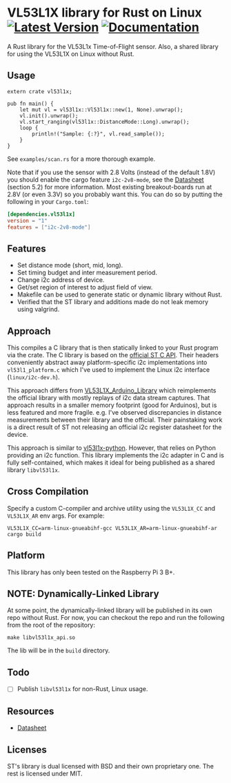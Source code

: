 # VL53L1X library for Rust on Linux [![Latest Version]][crates.io] [![Documentation]][docs.rs]

[Latest Version]: https://img.shields.io/crates/v/vl53l1x.svg
[crates.io]: https://crates.io/crates/vl53l1x
[Documentation]: https://docs.rs/vl53l1x/badge.svg
[docs.rs]: https://docs.rs/vl53l1x

A Rust library for the VL53L1x Time-of-Flight sensor. Also, a shared library
for using the VL53L1X on Linux without Rust.

## Usage

```
extern crate vl53l1x;

pub fn main() {
    let mut vl = vl53l1x::Vl53l1x::new(1, None).unwrap();
    vl.init().unwrap();
    vl.start_ranging(vl53l1x::DistanceMode::Long).unwrap();
    loop {
        println!("Sample: {:?}", vl.read_sample());
    }
}
```

See `examples/scan.rs` for a more thorough example.

Note that if you use the sensor with 2.8 Volts (instead of the default 1.8V) you
should enable the cargo feature `i2c-2v8-mode`, see the
[Datasheet](https://www.st.com/resource/en/datasheet/vl53l1x.pdf) (section 5.2)
for more information. Most existing breakout-boards run at 2.8V (or even 3.3V)
so you probably want this. You can do so by putting the following in your
`Cargo.toml`:
```toml
[dependencies.vl53l1x]
version = "1"
features = ["i2c-2v8-mode"]
```

## Features

* Set distance mode (short, mid, long).
* Set timing budget and inter measurement period.
* Change i2c address of device.
* Get/set region of interest to adjust field of view.
* Makefile can be used to generate static or dynamic library without Rust.
* Verified that the ST library and additions made do not leak memory using valgrind.

## Approach

This compiles a C library that is then statically linked to your Rust program
via the crate. The C library is based on the [official ST C API](
https://www.st.com/content/st_com/en/products/embedded-software/proximity-sensors-software/stsw-img007.html).
Their headers conveniently abstract away platform-specific i2c implementations
into `vl53l1_platform.c` which I've used to implement the Linux i2c interface
(`linux/i2c-dev.h`).

This approach differs from [VL53L1X_Arduino_Library](https://github.com/sparkfun/SparkFun_VL53L1X_Arduino_Library)
which reimplements the official library with mostly replays of i2c data stream
captures. That approach results in a smaller memory footprint (good for
Arduinos), but is less featured and more fragile. e.g. I've observed discrepancies
in distance measurements between their library and the official. Their painstaking
work is a direct result of ST not releasing an official i2c register datasheet
for the device.

This approach is similar to [vl53l1x-python](https://github.com/pimoroni/vl53l1x-python).
However, that relies on Python providing an i2c function. This library
implements the i2c adapter in C and is fully self-contained, which makes it
ideal for being published as a shared library `libvl53l1x`.

## Cross Compilation

Specify a custom C-compiler and archive utility using the `VL53L1X_CC` and
`VL53L1X_AR` env args. For example:

```VL53L1X_CC=arm-linux-gnueabihf-gcc VL53L1X_AR=arm-linux-gnueabihf-ar cargo build```

## Platform

This library has only been tested on the Raspberry Pi 3 B+.

## NOTE: Dynamically-Linked Library

At some point, the dynamically-linked library will be published in its own repo
without Rust. For now, you can checkout the repo and run the following from the
root of the repository:

```
make libvl53l1x_api.so
```

The lib will be in the `build` directory.

## Todo

- [ ] Publish `libvl53l1x` for non-Rust, Linux usage.

## Resources

* [Datasheet](https://www.st.com/resource/en/datasheet/vl53l1x.pdf)

## Licenses

ST's library is dual licensed with BSD and their own proprietary one. The
rest is licensed under MIT.
